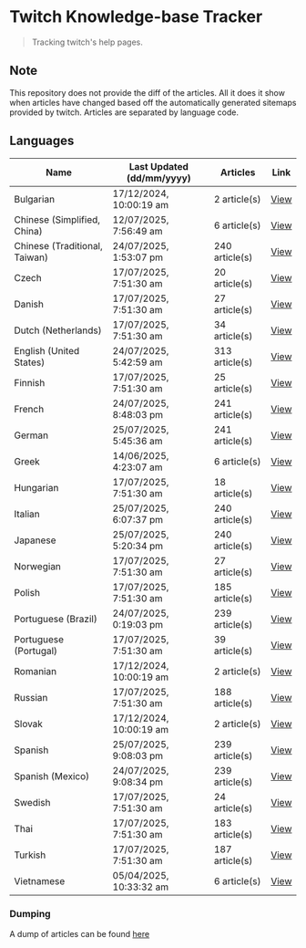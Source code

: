 # Twitch Knowledge-base Tracker
> Tracking twitch's help pages. 

## Note
This repository does not provide the diff of the articles. All it does it show when articles have changed based
off the automatically generated sitemaps provided by twitch. Articles are separated by language code.

## Languages

| Name                          | Last Updated (dd/mm/yyyy) | Articles       | Link                   |
|-------------------------------|---------------------------|----------------|------------------------|
| Bulgarian                     | 17/12/2024, 10:00:19 am   | 2 article(s)   | [View](docs/bg.md)     |
| Chinese (Simplified, China)   | 12/07/2025, 7:56:49 am    | 6 article(s)   | [View](docs/zh_CN.md)  |
| Chinese (Traditional, Taiwan) | 24/07/2025, 1:53:07 pm    | 240 article(s) | [View](docs/zh_TW.md)  |
| Czech                         | 17/07/2025, 7:51:30 am    | 20 article(s)  | [View](docs/cs.md)     |
| Danish                        | 17/07/2025, 7:51:30 am    | 27 article(s)  | [View](docs/da.md)     |
| Dutch (Netherlands)           | 17/07/2025, 7:51:30 am    | 34 article(s)  | [View](docs/nl_NL.md)  |
| English (United States)       | 24/07/2025, 5:42:59 am    | 313 article(s) | [View](docs/en_US.md)  |
| Finnish                       | 17/07/2025, 7:51:30 am    | 25 article(s)  | [View](docs/fi.md)     |
| French                        | 24/07/2025, 8:48:03 pm    | 241 article(s) | [View](docs/fr.md)     |
| German                        | 25/07/2025, 5:45:36 am    | 241 article(s) | [View](docs/de.md)     |
| Greek                         | 14/06/2025, 4:23:07 am    | 6 article(s)   | [View](docs/el.md)     |
| Hungarian                     | 17/07/2025, 7:51:30 am    | 18 article(s)  | [View](docs/hu.md)     |
| Italian                       | 25/07/2025, 6:07:37 pm    | 240 article(s) | [View](docs/it.md)     |
| Japanese                      | 25/07/2025, 5:20:34 pm    | 240 article(s) | [View](docs/ja.md)     |
| Norwegian                     | 17/07/2025, 7:51:30 am    | 27 article(s)  | [View](docs/no.md)     |
| Polish                        | 17/07/2025, 7:51:30 am    | 185 article(s) | [View](docs/pl.md)     |
| Portuguese (Brazil)           | 24/07/2025, 0:19:03 pm    | 239 article(s) | [View](docs/pt_BR.md)  |
| Portuguese (Portugal)         | 17/07/2025, 7:51:30 am    | 39 article(s)  | [View](docs/pt_PT.md)  |
| Romanian                      | 17/12/2024, 10:00:19 am   | 2 article(s)   | [View](docs/ro.md)     |
| Russian                       | 17/07/2025, 7:51:30 am    | 188 article(s) | [View](docs/ru.md)     |
| Slovak                        | 17/12/2024, 10:00:19 am   | 2 article(s)   | [View](docs/sk.md)     |
| Spanish                       | 25/07/2025, 9:08:03 pm    | 239 article(s) | [View](docs/es.md)     |
| Spanish (Mexico)              | 24/07/2025, 9:08:34 pm    | 239 article(s) | [View](docs/es_MX.md)  |
| Swedish                       | 17/07/2025, 7:51:30 am    | 24 article(s)  | [View](docs/sv.md)     |
| Thai                          | 17/07/2025, 7:51:30 am    | 183 article(s) | [View](docs/th.md)     |
| Turkish                       | 17/07/2025, 7:51:30 am    | 187 article(s) | [View](docs/tr.md)     |
| Vietnamese                    | 05/04/2025, 10:33:32 am   | 6 article(s)   | [View](docs/vi.md)     |

### Dumping
A dump of articles can be found [here](docs/RAW.md)